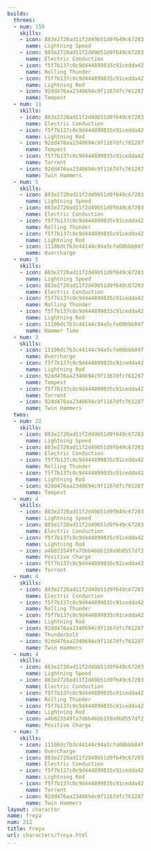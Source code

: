 ```yaml
---
builds:
  threes:
  - num: 159
    skills:
    - icon: 883e2720ad11f2d49b51d9f649c67203
      name: Lightning Speed
    - icon: 883e2720ad11f2d49b51d9f649c67203
      name: Electric Conduction
    - icon: f5f7b137c0c9d444899035c91cedda42
      name: Rolling Thunder
    - icon: f5f7b137c0c9d444899035c91cedda42
      name: Lightning Rod
    - icon: 92dd476aa2340694c9f1167dfc761287
      name: Tempest
  - num: 11
    skills:
    - icon: 883e2720ad11f2d49b51d9f649c67203
      name: Electric Conduction
    - icon: f5f7b137c0c9d444899035c91cedda42
      name: Lightning Rod
    - icon: 92dd476aa2340694c9f1167dfc761287
      name: Tempest
    - icon: f5f7b137c0c9d444899035c91cedda42
      name: Torrent
    - icon: 92dd476aa2340694c9f1167dfc761287
      name: Twin Hammers
  - num: 5
    skills:
    - icon: 883e2720ad11f2d49b51d9f649c67203
      name: Lightning Speed
    - icon: 883e2720ad11f2d49b51d9f649c67203
      name: Electric Conduction
    - icon: f5f7b137c0c9d444899035c91cedda42
      name: Rolling Thunder
    - icon: f5f7b137c0c9d444899035c91cedda42
      name: Lightning Rod
    - icon: 11106dc7b3c44144c94a5cfa08bbb84f
      name: Overcharge
  - num: 5
    skills:
    - icon: 883e2720ad11f2d49b51d9f649c67203
      name: Lightning Speed
    - icon: 883e2720ad11f2d49b51d9f649c67203
      name: Electric Conduction
    - icon: f5f7b137c0c9d444899035c91cedda42
      name: Rolling Thunder
    - icon: f5f7b137c0c9d444899035c91cedda42
      name: Lightning Rod
    - icon: 11106dc7b3c44144c94a5cfa08bbb84f
      name: Hammer Time
  - num: 3
    skills:
    - icon: 11106dc7b3c44144c94a5cfa08bbb84f
      name: Overcharge
    - icon: f5f7b137c0c9d444899035c91cedda42
      name: Lightning Rod
    - icon: 92dd476aa2340694c9f1167dfc761287
      name: Tempest
    - icon: f5f7b137c0c9d444899035c91cedda42
      name: Torrent
    - icon: 92dd476aa2340694c9f1167dfc761287
      name: Twin Hammers
  twos:
  - num: 22
    skills:
    - icon: 883e2720ad11f2d49b51d9f649c67203
      name: Lightning Speed
    - icon: 883e2720ad11f2d49b51d9f649c67203
      name: Electric Conduction
    - icon: f5f7b137c0c9d444899035c91cedda42
      name: Rolling Thunder
    - icon: f5f7b137c0c9d444899035c91cedda42
      name: Lightning Rod
    - icon: 92dd476aa2340694c9f1167dfc761287
      name: Tempest
  - num: 4
    skills:
    - icon: 883e2720ad11f2d49b51d9f649c67203
      name: Lightning Speed
    - icon: 883e2720ad11f2d49b51d9f649c67203
      name: Electric Conduction
    - icon: f5f7b137c0c9d444899035c91cedda42
      name: Lightning Rod
    - icon: a4b023549fa7dbb46bb159a9b8557df2
      name: Positive Charge
    - icon: f5f7b137c0c9d444899035c91cedda42
      name: Torrent
  - num: 4
    skills:
    - icon: 883e2720ad11f2d49b51d9f649c67203
      name: Electric Conduction
    - icon: f5f7b137c0c9d444899035c91cedda42
      name: Rolling Thunder
    - icon: f5f7b137c0c9d444899035c91cedda42
      name: Lightning Rod
    - icon: 92dd476aa2340694c9f1167dfc761287
      name: Thunderbolt
    - icon: 92dd476aa2340694c9f1167dfc761287
      name: Twin Hammers
  - num: 4
    skills:
    - icon: 883e2720ad11f2d49b51d9f649c67203
      name: Lightning Speed
    - icon: 883e2720ad11f2d49b51d9f649c67203
      name: Electric Conduction
    - icon: f5f7b137c0c9d444899035c91cedda42
      name: Rolling Thunder
    - icon: f5f7b137c0c9d444899035c91cedda42
      name: Lightning Rod
    - icon: a4b023549fa7dbb46bb159a9b8557df2
      name: Positive Charge
  - num: 3
    skills:
    - icon: 11106dc7b3c44144c94a5cfa08bbb84f
      name: Overcharge
    - icon: 883e2720ad11f2d49b51d9f649c67203
      name: Electric Conduction
    - icon: f5f7b137c0c9d444899035c91cedda42
      name: Lightning Rod
    - icon: f5f7b137c0c9d444899035c91cedda42
      name: Torrent
    - icon: 92dd476aa2340694c9f1167dfc761287
      name: Twin Hammers
layout: character
name: freya
num: 212
title: Freya
url: characters/freya.html
...
```

